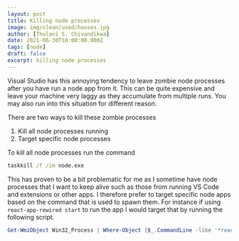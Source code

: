 ```yaml
---
layout: post
title: Killing node processes
image: img/clean/used/houses.jpg
author: [Thulani S. Chivandikwa]
date: 2021-06-30T10:00:00.000Z
tags: [node]
draft: false
excerpt: killing node processes
---
```


Visual Studio has this annoying tendency to leave zombie node processes after you have run a node app from it. This can be quite expensive and leave your machine very laggy as they accumulate from multiple runs. You may also run into this situation for different reason.

There are two ways to kill these zombie processes

1. Kill all node processes running
2. Target specific node processes

To kill all node processes run the command

```cmd
taskkill /f /im node.exe
```

This has proven to be a bit problematic for me as I sometime have node processes that I want to keep alive such as those from running VS Code and extensions or other apps. I therefore prefer to target specific node apps based on the command that is used to spawn them. For instance if using `react-app-rewired start` to run the app I would target that by running the following script.

```powershell
Get-WmiObject Win32_Process | Where-Object {$_.CommandLine -like '*react-app-rewired*start*' -and $_.Name -eq 'node.exe' } | ForEach-Object {$_.terminate(0)}
```
